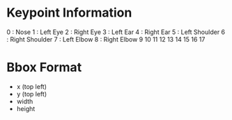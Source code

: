 # Keypoint Information
0 : Nose
1 : Left Eye
2 : Right Eye
3 : Left Ear
4 : Right Ear
5 : Left  Shoulder
6 : Right Shoulder
7 : Left Elbow
8 : Right Elbow
9
10
11
12
13
14
15
16
17 

# Bbox Format
- x (top left)  
- y (top left)  
- width  
- height